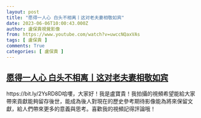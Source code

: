 ```yaml
---
layout: post
title: "愿得一人心 白头不相离丨这对老夫妻相敬如宾"
date: 2023-06-06T10:00:43.000Z
author: 盧保貴視覺影像
from: https://www.youtube.com/watch?v=uwccNQaxVAs
tags: [ 盧保貴 ]
comments: True
categories: [ 盧保貴 ]
---
```

<!--1686045643000-->
[愿得一人心 白头不相离丨这对老夫妻相敬如宾](https://www.youtube.com/watch?v=uwccNQaxVAs)
------

<div>
https://bit.ly/2YsRD8D哈嘍，大家好！我是盧寶貴！我拍攝的視頻希望能給大家帶來貢獻能夠留存後世，能成為後人對現在的歷史參考期待影像能為將來保留文獻，給人們帶來更多的意義與思考。喜歡我的視頻記得評論哦！
</div>
